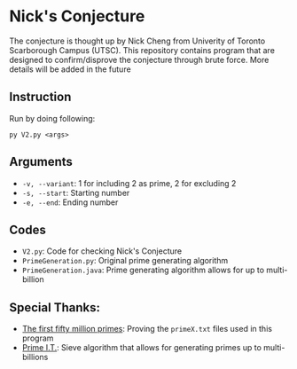 # Nick's Conjecture
The conjecture is thought up by Nick Cheng from Univerity of Toronto Scarborough Campus (UTSC). This repository contains program that are designed to confirm/disprove the conjecture through brute force.
More details will be added in the future

## Instruction
Run by doing following:
```
py V2.py <args>
```

## Arguments
- `-v, --variant`: 1 for including 2 as prime, 2 for excluding 2
- `-s, --start`: Starting number
- `-e, --end`: Ending number

## Codes
- `V2.py`: Code for checking Nick's Conjecture
- `PrimeGeneration.py`: Original prime generating algorithm
- `PrimeGeneration.java`: Prime generating algorithm allows for up to multi-billion
## Special Thanks:
- [The first fifty million primes](https://primes.utm.edu/lists/small/millions/): Proving the `primeX.txt` files used in this program
- [Prime I.T.](http://compoasso.free.fr/primelistweb/page/prime/accueil_en.php): Sieve algorithm that allows for generating primes up to multi-billions